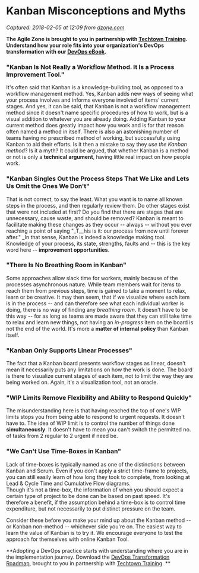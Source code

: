 # Kanban Misconceptions and Myths

_Captured: 2018-02-05 at 12:09 from [dzone.com](https://dzone.com/articles/kanban-misconceptions-and-myths-kanban-tool-blog?edition=358116&utm_source=Daily%20Digest&utm_medium=email&utm_campaign=Daily%20Digest%202018-02-04)_

**The Agile Zone is brought to you in partnership with [Techtown Training](https://dzone.com/go?i=266428&u=http%3A%2F%2Fwww.techtowntraining.com%2F). Understand how your role fits into your organization's DevOps transformation with our [DevOps eBook](https://dzone.com/go?i=266428&u=http%3A%2F%2Fpages.aspeinc.com%2Fdevops-enterprise-ebook.html%3Futm_source%3Ddzone%26utm_medium%3Dfooter%26utm_campaign%3Ddevebook).**

### "Kanban Is Not Really a Workflow Method. It Is a Process Improvement Tool."

It's often said that Kanban is a knowledge-building tool, as opposed to a workflow management method. Yes, Kanban adds new ways of seeing what your process involves and informs everyone involved of items' current stages. And yes, it can be said, that Kanban is not a workflow management method since it doesn't name specific procedures of how to work, but is a visual addition to whatever you are already doing. Adding Kanban to your current method does greatly impact how you work and is for that reason often named a method in itself. There is also an astonishing number of teams having no prescribed method of working, but successfully using Kanban to aid their efforts. Is it then a mistake to say they _use the Kanban method_? Is it a myth? It could be argued, that whether Kanban is a method or not is only a **technical argument**, having little real impact on how people work.

### "Kanban Singles Out the Process Steps That We Like and Lets Us Omit the Ones We Don't"

That is not correct, to say the least. What you want is to name all known steps in the process, and then regularly review them. Do other stages exist that were not included at first? Do you find that there are stages that are unnecessary, cause waste, and should be removed? Kanban is meant to facilitate making these changes as they occur -- always -- without you ever reaching a point of saying "_T__his is it: our process from now until forever after." _In that sense, Kanban is indeed a knowledge making tool. Knowledge of your process, its state, strengths, faults and -- this is the key word here -- **improvement opportunities**.

### "There Is No Breathing Room in Kanban"

Some approaches allow slack time for workers, mainly because of the processes asynchronous nature. While team members wait for items to reach them from previous steps, time is gained to take a moment to relax, learn or be creative. It may then seem, that if we visualize where each item is in the process -- and can therefore see what each individual worker is doing, there is no way of finding any _breathing room_. It doesn't have to be this way -- for as long as teams are made aware that they can still take time to relax and learn new things, not having an _in-progress_ item on the board is not the end of the world. It's more a **matter of internal policy** than Kanban itself.

### "Kanban Only Supports Linear Processes"

The fact that a Kanban board presents workflow stages as linear, doesn't mean it necessarily puts any limitations on how the work is done. The board is there to visualize current stages of each item, not to limit the way they are being worked on. Again, it's a visualization tool, not an oracle.

### "WIP Limits Remove Flexibility and Ability to Respond Quickly"

The misunderstanding here is that having reached the top of one's WIP limits stops you from being able to respond to urgent requests. It doesn't have to. The idea of WIP limit is to control the number of things done **simultaneously**. It doesn't have to mean you can't switch the permitted no. of tasks from 2 regular to 2 urgent if need be.

### "We Can't Use Time-Boxes in Kanban"

Lack of time-boxes is typically named as one of the distinctions between Kanban and Scrum. Even if you don't apply a strict time-frame to projects, you can still easily learn of how long they took to complete, from looking at Lead & Cycle Time and Cumulative Flow diagrams.  
Though it's not a time-box, the information of when you should expect a certain type of project to be done can be based on past speed. It's therefore a benefit, if the assumption behind a time-box is to control time expenditure, but not necessarily to put distinct pressure on the team.

Consider these before you make your mind up about the Kanban method -- or Kanban non-method -- whichever side you're on. The easiest way to learn the value of Kanban is to try it. We encourage everyone to test the approach for themselves with online Kanban Tool.

**Adopting a DevOps practice starts with understanding where you are in the implementation journey. Download the [DevOps Transformation Roadmap](https://dzone.com/go?i=266427&u=http%3A%2F%2Fpages.techtowntraining.com%2FDevOpsRoadmapDzone_DevOpsTransformationRoadmap.html%3Futm_source%3Ddzone%26utm_medium%3Dheader%26utm_campaign%3Ddevops-transformation), brought to you in partnership with [Techtown Training](https://dzone.com/go?i=266427&u=http%3A%2F%2Fwww.techtowntraining.com%2F). **
